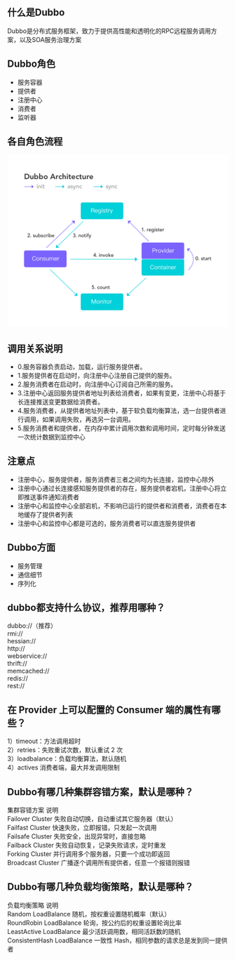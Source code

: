 ## 什么是Dubbo

Dubbo是分布式服务框架，致力于提供高性能和透明化的RPC远程服务调用方案，以及SOA服务治理方案

## Dubbo角色

* 服务容器
* 提供者
* 注册中心
* 消费者
* 监听器

## 各自角色流程

![](/assets/architecture.png)

## 调用关系说明

* 0.服务容器负责启动，加载，运行服务提供者。
* 1.服务提供者在启动时，向注册中心注册自己提供的服务。
* 2.服务消费者在启动时，向注册中心订阅自己所需的服务。
* 3.注册中心返回服务提供者地址列表给消费者，如果有变更，注册中心将基于长连接推送变更数据给消费者。
* 4.服务消费者，从提供者地址列表中，基于软负载均衡算法，选一台提供者进行调用，如果调用失败，再选另一台调用。
* 5.服务消费者和提供者，在内存中累计调用次数和调用时间，定时每分钟发送一次统计数据到监控中心

## 注意点

* 注册中心，服务提供者，服务消费者三者之间均为长连接，监控中心除外
* 注册中心通过长连接感知服务提供者的存在，服务提供者宕机，注册中心将立即推送事件通知消费者
* 注册中心和监控中心全部宕机，不影响已运行的提供者和消费者，消费者在本地缓存了提供者列表
* 注册中心和监控中心都是可选的，服务消费者可以直连服务提供者

## Dubbo方面

* 服务管理
* 通信细节
* 序列化

## dubbo都支持什么协议，推荐用哪种？

dubbo://（推荐）  
rmi://  
hessian://  
http://  
webservice://  
thrift://  
memcached://  
redis://  
rest://

## 在 Provider 上可以配置的 Consumer 端的属性有哪些？

1）timeout：方法调用超时  
2）retries：失败重试次数，默认重试 2 次  
3）loadbalance：负载均衡算法，默认随机  
4）actives 消费者端，最大并发调用限制

## Dubbo有哪几种集群容错方案，默认是哪种？

集群容错方案    说明  
Failover Cluster    失败自动切换，自动重试其它服务器（默认）  
Failfast Cluster    快速失败，立即报错，只发起一次调用  
Failsafe Cluster    失败安全，出现异常时，直接忽略  
Failback Cluster    失败自动恢复，记录失败请求，定时重发  
Forking Cluster     并行调用多个服务器，只要一个成功即返回  
Broadcast Cluster    广播逐个调用所有提供者，任意一个报错则报错


## Dubbo有哪几种负载均衡策略，默认是哪种？

负载均衡策略    说明  
Random LoadBalance    随机，按权重设置随机概率（默认）  
RoundRobin LoadBalance    轮询，按公约后的权重设置轮询比率  
LeastActive LoadBalance    最少活跃调用数，相同活跃数的随机  
ConsistentHash LoadBalance    一致性 Hash，相同参数的请求总是发到同一提供者


